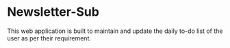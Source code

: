 # Newsletter-Sub

This web application is built to maintain and update the daily to-do list of the user as per their requirement.
